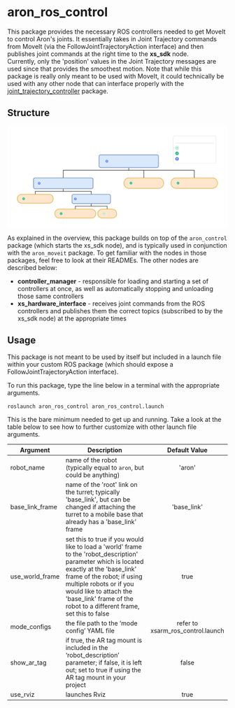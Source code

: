 # aron_ros_control

This package provides the necessary ROS controllers needed to get MoveIt to control Aron's joints. 
It essentially takes in Joint Trajectory commands from MoveIt (via the FollowJointTrajectoryAction interface) and then publishes joint commands at the right time to the **xs_sdk** node.   
Currently, only the 'position' values in the Joint Trajectory messages are used since that provides the smoothest motion. Note that while this package is really only meant to be used with MoveIt, it could technically be used with any other node that can interface properly with the [joint_trajectory_controller](http://wiki.ros.org/joint_trajectory_controller) package.

## Structure

<img align="center" src="https://github.com/andreagavazzi/aron_ros_control/blob/main/aron_ros_control.svg"/> 

As explained in the overview, this package builds on top of the `aron_control` package (which starts the xs_sdk node), and is typically used in conjunction with the `aron_moveit` package. To get familiar with the nodes in those packages, feel free to
look at their READMEs. The other nodes are described below:

-   **controller_manager** - responsible for loading and starting a set of controllers at once, as well as automatically stopping and unloading those same controllers
-   **xs_hardware_interface** - receives joint commands from the ROS controllers and publishes them the correct topics (subscribed to by the xs_sdk node) at the appropriate times

## Usage

This package is not meant to be used by itself but included in a launch file within your custom ROS package (which should expose a FollowJointTrajectoryAction interface).

To run this package, type the line below in a terminal with the appropriate arguments.

```
roslaunch aron_ros_control aron_ros_control.launch
```

This is the bare minimum needed to get up and running. Take a look at the table below to see how to
further customize with other launch file arguments.

| Argument | Description | Default Value |
| -------- | ----------- | :-----------: |
| robot_name | name of the robot (typically equal to `aron`, but could be anything) | 'aron' |
| base_link_frame | name of the 'root' link on the turret; typically 'base_link', but can be changed if attaching the turret to a mobile base that already has a 'base_link' frame| 'base_link' |
| use_world_frame | set this to true if you would like to load a 'world' frame to the 'robot_description' parameter which is located exactly at the 'base_link' frame of the robot; if using multiple robots or if you would like to attach the 'base_link' frame of the robot to a different frame, set this to false | true |  
| mode_configs | the file path to the ‘mode config’ YAML file | refer to xsarm_ros_control.launch |
| show_ar_tag | if true, the AR tag mount is included in the ‘robot_description’ parameter; if false, it is left out; set to true if using the AR tag mount in your project | false |
| use_rviz | launches Rviz | true |
